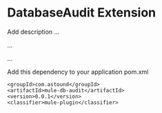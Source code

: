 # DatabaseAudit Extension

Add description ...


...


...


Add this dependency to your application pom.xml

```
<groupId>com.astound</groupId>
<artifactId>mule-db-audit</artifactId>
<version>0.0.1</version>
<classifier>mule-plugin</classifier>
```
